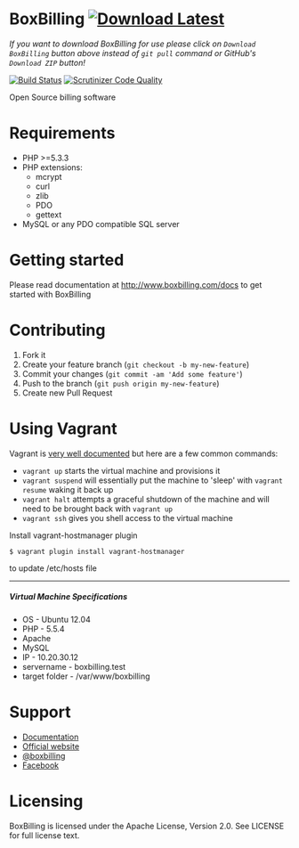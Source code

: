 BoxBilling [![Download Latest](http://i.imgur.com/djy4ExU.png)](https://github.com/boxbilling/boxbilling/releases/latest) 
================================================================================
*If you want to download BoxBilling for use please click on `Download BoxBilling` button above instead of `git pull` command or GitHub's `Download ZIP` button!*

[![Build Status](https://travis-ci.org/boxbilling/boxbilling.svg)](https://travis-ci.org/boxbilling/boxbilling)
[![Scrutinizer Code Quality](https://scrutinizer-ci.com/g/boxbilling/boxbilling/badges/quality-score.png?b=master)](https://scrutinizer-ci.com/g/boxbilling/boxbilling/?branch=master)

Open Source billing software

Requirements
================================================================================

* PHP >=5.3.3
* PHP extensions:
  * mcrypt
  * curl
  * zlib
  * PDO
  * gettext
* MySQL or any PDO compatible SQL server

Getting started
================================================================================

Please read documentation at http://www.boxbilling.com/docs to get started
with BoxBilling

Contributing
================================================================================

1. Fork it
2. Create your feature branch (`git checkout -b my-new-feature`)
3. Commit your changes (`git commit -am 'Add some feature'`)
4. Push to the branch (`git push origin my-new-feature`)
5. Create new Pull Request

Using Vagrant
================================================================================
Vagrant is [very well documented](https://docs.vagrantup.com/v2/) but here are a few common commands:

* `vagrant up` starts the virtual machine and provisions it
* `vagrant suspend` will essentially put the machine to 'sleep' with `vagrant resume` waking it back up
* `vagrant halt` attempts a graceful shutdown of the machine and will need to be brought back with `vagrant up`
* `vagrant ssh` gives you shell access to the virtual machine

Install vagrant-hostmanager plugin
    
    $ vagrant plugin install vagrant-hostmanager
    
to update /etc/hosts file 

----
##### Virtual Machine Specifications #####

* OS     - Ubuntu 12.04
* PHP    - 5.5.4 
* Apache
* MySQL
* IP - 10.20.30.12
* servername - boxbilling.test
* target folder - /var/www/boxbilling

Support
================================================================================

* [Documentation](http://www.boxbilling.com/docs/)
* [Official website](http://www.boxbilling.com/)
* [@boxbilling](https://twitter.com/boxbilling)
* [Facebook](https://www.facebook.com/boxbilling)

Licensing
================================================================================

BoxBilling is licensed under the Apache License, Version 2.0. See LICENSE for full license text.

